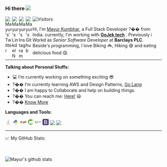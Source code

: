 ### Hi there <img src="https://media.giphy.com/media/hvRJCLFzcasrR4ia7z/giphy.gif" width="25px">

<a href="https://twitter.com/themayurkumbhar">
  <img align="left" alt="Mayur's' Twitter" width="22px" src="https://cdn.jsdelivr.net/npm/simple-icons@v3/icons/twitter.svg" />
</a>
<a href="https://www.linkedin.com/in/mayurkumbhar/">
  <img align="left" alt="Mayur's LinkdeIN" width="22px" src="https://cdn.jsdelivr.net/npm/simple-icons@v3/icons/linkedin.svg" />
</a>
<a href="https://www.instagram.com/themayurkumbhar/">
  <img align="left" alt="Mayur's Instagram" width="22px" src="https://cdn.jsdelivr.net/npm/simple-icons@v3/icons/instagram.svg" />
</a>
<a href="https://www.github.com/themayurkumbhar/">
  <img align="left" alt="Mayur's Github" width="22px" src="https://cdn.jsdelivr.net/npm/simple-icons@v3/icons/github.svg" />
</a>

![Visitors](https://api.visitorbadge.io/api/visitors?path=https%3A%2F%2Fgithub.com%2Fthemayurkumbhar&label=visitors&countColor=%23263759)
&nbsp;

Hi, I'm [Mayur Kumbhar](https://themayurkumbhar.github.io/), a Full Stack Developer ?�� from India. 
currently, I'm working with **[GoJek tech](https://github.com/gojek)** . Previously i Workd as *Senior Software Developer* at **Barclays PLC**.
Beside's programming, I love Biking :bike:, Hiking :sweat_smile: and eating delicious food :yum:.

---

**Talking about Personal Stuffs:**

- ‍💻 I’m currently working on something exciting :sunglasses:
- ?�� I’m currently learning AWS and Design Patterns, [Go Lang](https://github.com/themayurkumbhar/go-fundamentals)
- ?�� I am happy to Collaborate and help on building things.
- ?�� You can reach me: [Here!](mailto:mayur.kumbhar@outlook.com) :smiley:
- ?�� [Know More](https://drive.google.com/folderview?id=1WpCOaqJHqO8GggKWLEmT_nRm42vezxe2)

**Languages and Tools:**  

<code><img height="20" src="https://raw.githubusercontent.com/github/explore/80688e429a7d4ef2fca1e82350fe8e3517d3494d/topics/java/java.png"></code>
<code><img height="20" src="https://raw.githubusercontent.com/github/explore/80688e429a7d4ef2fca1e82350fe8e3517d3494d/topics/python/python.png"></code>
<code><img height="20" src="https://raw.githubusercontent.com/github/explore/80688e429a7d4ef2fca1e82350fe8e3517d3494d/topics/git/git.png"></code>
<code><img height="20" src="https://raw.githubusercontent.com/github/explore/80688e429a7d4ef2fca1e82350fe8e3517d3494d/topics/spring-boot/spring-boot.png"></code>
<code><img height="20" src="https://raw.githubusercontent.com/github/explore/80688e429a7d4ef2fca1e82350fe8e3517d3494d/topics/flask/flask.png"></code>
<code><img height="20" src="https://raw.githubusercontent.com/github/explore/80688e429a7d4ef2fca1e82350fe8e3517d3494d/topics/bootstrap/bootstrap.png"></code>
<code><img height="20" src="https://kafka.apache.org/images/apache-kafka.png"></code>
<code><img height="20" src="http://activemq.apache.org/assets/img/activemq_logo_black_small.png"></code>

---

<summary>📈 My GitHub Stats: </summary>

&nbsp;

![Mayur's github stats](https://github-readme-stats.vercel.app/api?username=themayurkumbhar)



